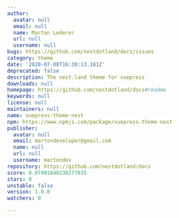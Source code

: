 ```yaml
---
author:
  avatar: null
  email: null
  name: Marton Lederer
  url: null
  username: null
bugs: https://github.com/nestdotland/docs/issues
category: theme
date: '2020-07-08T16:30:13.181Z'
deprecated: false
description: The nest.land theme for vuepress
downloads: null
homepage: https://github.com/nestdotland/docs#readme
keywords: null
license: null
maintainers: null
name: vuepress-theme-nest
npm: https://www.npmjs.com/package/vuepress-theme-nest
publisher:
  avatar: null
  email: martondeveloper@gmail.com
  name: null
  url: null
  username: martondev
repository: https://github.com/nestdotland/docs
score: 0.07401848238277835
stars: 0
unstable: false
version: 1.0.0
watchers: 0

---
```


